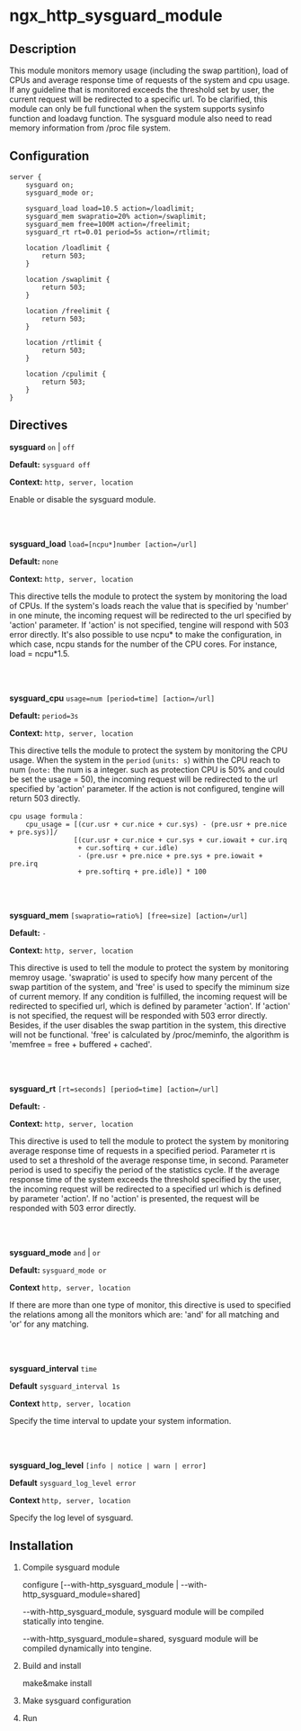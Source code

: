 # ngx_http_sysguard_module

## Description

This module monitors memory usage (including the swap partition), load of CPUs and average response time of requests of the system and cpu usage. If any guideline that is monitored exceeds the threshold set by user, the current request will be redirected to a specific url. To be clarified, this module can only be full functional when the system supports sysinfo function and loadavg function. The sysguard module also need to read memory information from /proc file system.

## Configuration

    server {
        sysguard on;
        sysguard_mode or;

        sysguard_load load=10.5 action=/loadlimit;
        sysguard_mem swapratio=20% action=/swaplimit;
        sysguard_mem free=100M action=/freelimit;
        sysguard_rt rt=0.01 period=5s action=/rtlimit;

        location /loadlimit {
            return 503;
        }

        location /swaplimit {
            return 503;
        }

        location /freelimit {
            return 503;
        }

        location /rtlimit {
            return 503;
        }
        
        location /cpulimit {
            return 503;
        }        
    }

## Directives

**sysguard** `on` | `off`

**Default:** `sysguard off`

**Context:** `http, server, location` 
     
Enable or disable the sysguard module.

<br/>
<br/>

**sysguard_load** `load=[ncpu*]number [action=/url]`

**Default:** `none`

**Context:** `http, server, location`

This directive tells the module to protect the system by monitoring the load of CPUs. If the system's loads reach the value that is specified by 'number' in one minute, the incoming request will be redirected to the url specified by 'action' parameter. If 'action' is not specified, tengine will respond with 503 error directly. It's also possible to use ncpu\* to make the configuration, in which case, ncpu stands for the number of the CPU cores. For instance, load = ncpu*1.5.

<br/>
<br/>

**sysguard_cpu** `usage=num [period=time] [action=/url]`

**Default:** `period=3s`

**Context:** `http, server, location`

This directive tells the module to protect the system by monitoring the CPU usage. When the system in the `period` (` units: s `) within the CPU reach to num (` note: ` the num is a integer. such as protection CPU is 50% and could be set the usage = 50), the incoming request will be redirected to the url specified by 'action' parameter. If the action is not configured, tengine will return 503 directly.


```
cpu usage formula：
    cpu_usage = [(cur.usr + cur.nice + cur.sys) - (pre.usr + pre.nice + pre.sys)]/
                [(cur.usr + cur.nice + cur.sys + cur.iowait + cur.irq 
                 + cur.softirq + cur.idle)
                 - (pre.usr + pre.nice + pre.sys + pre.iowait + pre.irq 
                 + pre.softirq + pre.idle)] * 100
```

<br/>
<br/>


**sysguard_mem** `[swapratio=ratio%] [free=size] [action=/url]`

**Default:** `-`

**Context:** `http, server, location`

This directive is used to tell the module to protect the system by monitoring memroy usage. 'swapratio' is used to specify how many percent of the swap partition of the system, and 'free' is used to specify the miminum size of current memory. If any condition is fulfilled, the incoming request will be redirected to specified url, which is defined by parameter 'action'. If 'action' is not specified, the request will be responded with 503 error directly. Besides, if the user disables the swap partition in the system, this directive will not be functional. 'free' is calculated by /proc/meminfo, the algorithm is 'memfree = free + buffered + cached'. 

<br/>
<br/>

**sysguard_rt** `[rt=seconds] [period=time] [action=/url]`

**Default:** `-`
                
**Context:** `http, server, location`

This directive is used to tell the module to protect the system by monitoring average response time of requests in a specified period. Parameter rt is used to set a threshold of the average response time, in second. Parameter period is used to specifiy the period of the statistics cycle. If the average response time of the system exceeds the threshold specified by the user, the incoming request will be redirected to a specified url which is defined by parameter 'action'. If no 'action' is presented, the request will be responded with 503 error directly.

<br/>
<br/>

**sysguard_mode** `and` | `or`

**Default:**  `sysguard_mode or` 

**Context** `http, server, location`

If there are more than one type of monitor, this directive is used to specified the relations among all the monitors which are: 'and' for all matching and 'or' for any matching.

<br/>
<br/>

**sysguard_interval** `time`
       
**Default** `sysguard_interval 1s`
         
**Context** `http, server, location`
       
Specify the time interval to update your system information.

<br/>
<br/>

**sysguard_log_level** `[info | notice | warn | error]`
       
**Default** `sysguard_log_level error`
         
**Context** `http, server, location`
       
Specify the log level of sysguard.

## Installation

 1. Compile sysguard module
         
    configure  [--with-http_sysguard_module | --with-http_sysguard_module=shared]

    --with-http_sysguard_module, sysguard module will be compiled statically into tengine.

    --with-http_sysguard_module=shared, sysguard module will be compiled dynamically into tengine.

 2. Build and install

    make&make install
 
 3. Make sysguard configuration
 
 4. Run
